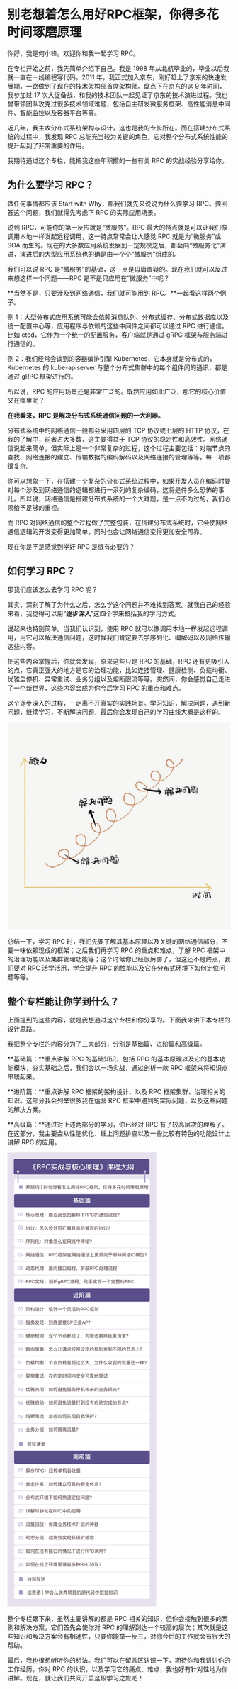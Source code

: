 # 别老想着怎么用好RPC框架，你得多花时间琢磨原理

你好，我是何小锋。欢迎你和我一起学习 RPC。

在专栏开始之前，我先简单介绍下自己。我是 1998 年从北航毕业的，毕业以后我就一直在一线编程写代码。2011 年，我正式加入京东，刚好赶上了京东的快速发展期，一路做到了现在的技术架构部首席架构师。盘点下在京东的这 9 年时间，我参加过 17 次大促备战，和我的技术团队一起见证了京东的技术演进过程。我也曾带领团队攻克过很多技术领域难题，包括自主研发微服务框架、高性能消息中间件、智能监控以及容器平台等等。

近几年，我主攻分布式系统架构与设计，这也是我的专长所在。而在搭建分布式系统的过程中，我发现 RPC  总能充当较为关键的角色，它对整个分布式系统性能的提升起到了非常重要的作用。

我期待通过这个专栏，能把我这些年积攒的一些有关 RPC 的实战经验分享给你。

## 为什么要学习 RPC？ 

做任何事情都应该  Start with Why，那我们就先来说说为什么要学习 RPC。要回答这个问题，我们就得先考虑下 RPC 的实际应用场景。

说到 RPC，可能你的第一反应就是“微服务”。RPC 最大的特点就是可以让我们像调用本地一样发起远程调用，这一特点常常会让人感觉 RPC 就是为“微服务”或 SOA 而生的。现在的大多数应用系统发展到一定规模之后，都会向“微服务化”演进，演进后的大型应用系统也的确是由一个个“微服务”组成的。

我们可以说 RPC 是“微服务”的基础，这一点是毋庸置疑的。现在我们就可以反过来想这样一个问题——RPC 是不是只应用在“微服务”中呢？

**当然不是，只要涉及到网络通信，我们就可能用到 RPC。**一起看这样两个例子。

例 1：大型分布式应用系统可能会依赖消息队列、分布式缓存、分布式数据库以及统一配置中心等，应用程序与依赖的这些中间件之间都可以通过 RPC 进行通信。比如 etcd，它作为一个统一的配置服务，客户端就是通过 gRPC 框架与服务端进行通信的。

例 2：我们经常会谈到的容器编排引擎 Kubernetes，它本身就是分布式的，Kubernetes 的 kube-apiserver 与整个分布式集群中的每个组件间的通讯，都是通过 gRPC 框架进行的。

所以说，RPC 的应用场景还是非常广泛的。既然应用如此广泛，那它的核心价值又在哪里呢？

**在我看来，RPC 是解决分布式系统通信问题的一大利器。**

分布式系统中的网络通信一般都会采用四层的 TCP 协议或七层的 HTTP 协议，在我的了解中，前者占大多数，这主要得益于 TCP 协议的稳定性和高效性。网络通信说起来简单，但实际上是一个非常复杂的过程，这个过程主要包括：对端节点的查找、网络连接的建立、传输数据的编码解码以及网络连接的管理等等，每一项都很复杂。

你可以想象一下，在搭建一个复杂的分布式系统过程中，如果开发人员在编码时要对每个涉及到网络通信的逻辑都进行一系列的复杂编码，这将是件多么恐怖的事儿。所以说，网络通信是搭建分布式系统的一个大难题，是一点不为过的，我们必须给予足够的重视。

而 RPC 对网络通信的整个过程做了完整包装，在搭建分布式系统时，它会使网络通信逻辑的开发变得更加简单，同时也会让网络通信变得更加安全可靠。

现在你是不是感觉到学好 RPC 是很有必要的？

## 如何学习 RPC？ 

那我们应该怎么去学习 RPC 呢？

其实，深刻了解了为什么之后，怎么学这个问题并不难找到答案。就我自己的经验来看，我觉得可以用“**逐步深入**”这四个字来概括我的学习方式。

说起来也特别简单。当我们认识到，使用 RPC 就可以像调用本地一样发起远程调用，用它可以解决通信问题，这时候我们肯定要去学序列化、编解码以及网络传输这些内容。

把这些内容掌握后，你就会发现，原来这些只是 RPC 的基础，RPC 还有更吸引人的点，它真正强大的地方是它的治理功能，比如连接管理、健康检测、负载均衡、优雅启停机、异常重试、业务分组以及熔断限流等等。突然间，你会感觉自己走进了一个新世界，这些内容会成为你今后学习 RPC 的重点和难点。

这个逐步深入的过程，一定离不开真实的实践场景。学习知识，解决问题，遇到新问题，继续学习，不断解决问题，最后你会发现自己的学习曲线大概是这样的。

![](./images/00-01.jpeg)

总结一下，学习 RPC 时，我们先要了解其基本原理以及关键的网络通信部分，不要一味依赖现成的框架；之后我们再学习 RPC 的重点和难点，了解 RPC 框架中的治理功能以及集群管理功能等；这个时候你已经很厉害了，但这还不是终点，我们要对 RPC 活学活用，学会提升 RPC 的性能以及它在分布式环境下如何定位问题等等。

## 整个专栏能让你学到什么？ 

上面提到的这些内容，就是我想通过这个专栏和你分享的。下面我来讲下本专栏的设计思路。

我把整个专栏的内容分为了三大部分，分别是基础篇、进阶篇和高级篇。

**基础篇：**重点讲解 RPC 的基础知识，包括 RPC 的基本原理以及它的基本功能模块，夯实基础之后，我们会以一场实战，通过剖析一款 RPC 框架来将知识点串联起来。

**进阶篇：**重点讲解 RPC 框架的架构设计，以及 RPC 框架集群、治理相关的知识。这部分我会列举很多我在运营 RPC 框架中遇到的实际问题，以及这些问题的解决方案。

**高级篇：**通过对上述两部分的学习，你已经对 RPC 有了较高层次的理解了。在这部分，我主要会从性能优化、线上问题排查以及一些比较有特色的功能设计上讲解 RPC 的应用。

![](./images/00-02.jpeg)

整个专栏跟下来，虽然主要讲解的都是 RPC 相关的知识，但你会接触到很多的案例和解决方案，它们首先会使你对 RPC 的理解到达一个较高的层次；其次就是这些知识和解决方案会有相通性，只要你能举一反三，对你今后的工作就会有很大的帮助。

最后，我也很想听听你的想法。我们可以在留言区认识一下，期待你和我讲讲你的工作经历，你对 RPC 的认识，以及学习它的痛点、难点，我也好有针对性地为你讲解。现在，就让我们共同开启这段学习之旅吧！

